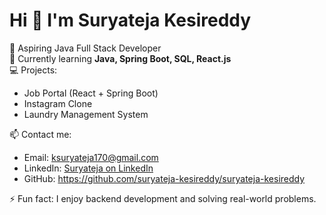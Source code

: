 # Hi 👋 I'm Suryateja Kesireddy

🎯 Aspiring Java Full Stack Developer  
🌱 Currently learning **Java, Spring Boot, SQL, React.js**  
💻 Projects:
- Job Portal (React + Spring Boot)
- Instagram Clone
- Laundry Management System

📫 Contact me:
- Email: ksuryateja170@gmail.com
- LinkedIn: [Suryateja on LinkedIn](https://www.linkedin.com/in/suryateja-kesireddy-881367278/)
- GitHub: https://github.com/suryateja-kesireddy/suryateja-kesireddy

⚡ Fun fact: I enjoy backend development and solving real-world problems.
